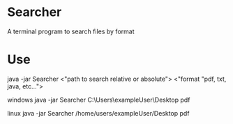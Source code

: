 # Searcher
A terminal program to search files by format

# Use
java -jar Searcher <"path to search relative or absolute"> <"format "pdf, txt, java, etc...">

windows
java -jar Searcher C:\Users\exampleUser\Desktop pdf

linux
java -jar Searcher /home/users/exampleUser/Desktop pdf
